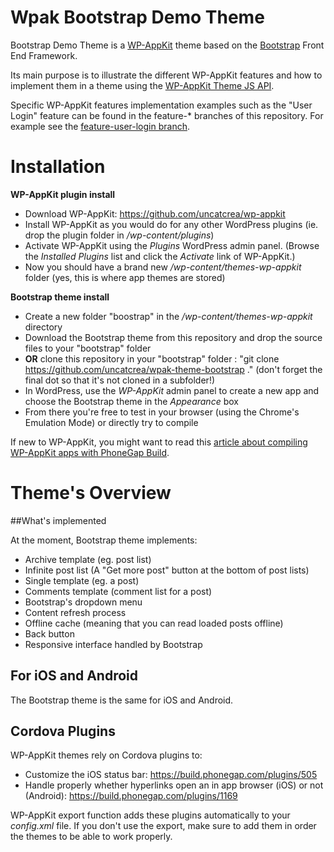 <!--
Theme Name: Bootstrap demo theme (Test CDN)
Description: WP-AppKit demo theme using Bootstrap Front End Framework
Version: 0.2
Theme URI: https://github.com/uncatcrea/wpak-bootstrap-themes
Author: UncatCrea			
Author URI: http://uncategorized-creations.com		
-->

# Wpak Bootstrap Demo Theme
Bootstrap Demo Theme is a <a href="http://getwpappkit.com">WP-AppKit</a> theme based on the <a href="http://getbootstrap.com/">Bootstrap</a> Front End Framework.

Its main purpose is to illustrate the different WP-AppKit features and how to implement them in a 
theme using the <a href="http://uncategorized-creations.com/wp-appkit/doc/">WP-AppKit Theme JS API</a>.

Specific WP-AppKit features implementation examples such as the "User Login" feature can be found in the feature-* branches of this repository. For example see the <a href="https://github.com/uncatcrea/wpak-theme-bootstrap/tree/feature-user-login">feature-user-login branch</a>.

# Installation
**WP-AppKit plugin install**

* Download WP-AppKit: https://github.com/uncatcrea/wp-appkit
* Install WP-AppKit as you would do for any other WordPress plugins (ie. drop the plugin folder in */wp-content/plugins*)
* Activate WP-AppKit using the _Plugins_ WordPress admin panel. (Browse the *Installed Plugins* list and click the *Activate* link of WP-AppKit.)
* Now you should have a brand new */wp-content/themes-wp-appkit* folder (yes, this is where app themes are stored)

**Bootstrap theme install**

* Create a new folder "boostrap" in the */wp-content/themes-wp-appkit* directory
* Download the Bootstrap theme from this repository and drop the source files to your "bootstrap" folder
* **OR** clone this repository in your "bootstrap" folder : "git clone https://github.com/uncatcrea/wpak-theme-bootstrap ." (don't forget the final dot so that it's not cloned in a subfolder!)
* In WordPress, use the *WP-AppKit* admin panel to create a new app and choose the Bootstrap theme in the *Appearance* box
* From there you're free to test in your browser (using the Chrome's Emulation Mode) or directly try to compile

If new to WP-AppKit, you might want to read this <a href="http://www.uncategorized-creations.com/1212/compiling-app-using-wp-appkit-phonegap-build/">article about compiling WP-AppKit apps with PhoneGap Build</a>.

# Theme's Overview

##What's implemented

At the moment, Bootstrap theme implements:

* Archive template (eg. post list)
* Infinite post list (A "Get more post" button at the bottom of post lists)
* Single template (eg. a post)
* Comments template (comment list for a post)
* Bootstrap's dropdown menu 
* Content refresh process
* Offline cache (meaning that you can read loaded posts offline)
* Back button
* Responsive interface handled by Bootstrap

## For iOS and Android
The Bootstrap theme is the same for iOS and Android.

## Cordova Plugins
WP-AppKit themes rely on Cordova plugins to:

* Customize the iOS status bar: https://build.phonegap.com/plugins/505
* Handle properly whether hyperlinks open an in app browser (iOS) or not (Android): https://build.phonegap.com/plugins/1169

WP-AppKit export function adds these plugins automatically to your *config.xml* file. If you don't use the export, make sure to add them in order the themes to be able to work properly.


